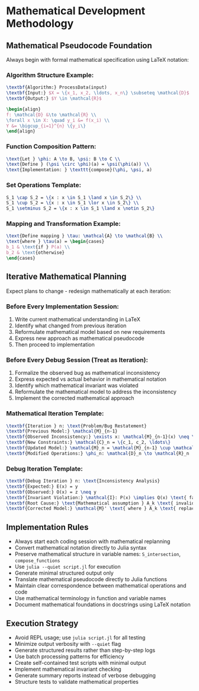 # Mathematical Development Methodology

## Mathematical Pseudocode Foundation
Always begin with formal mathematical specification using LaTeX notation:

### Algorithm Structure Example:
```latex
\textbf{Algorithm:} ProcessData(input)
\textbf{Input:} $X = \{x_1, x_2, \ldots, x_n\} \subseteq \mathcal{D}$
\textbf{Output:} $Y \in \mathcal{R}$

\begin{align}
f: \mathcal{D} &\to \mathcal{R} \\
\forall x \in X: \quad y_i &= f(x_i) \\
Y &= \bigcup_{i=1}^{n} \{y_i\}
\end{align}
```

### Function Composition Pattern:
```latex
\text{Let } \phi: A \to B, \psi: B \to C \\
\text{Define } (\psi \circ \phi)(a) = \psi(\phi(a)) \\
\text{Implementation: } \texttt{compose}(\phi, \psi, a)
```

### Set Operations Template:
```latex
S_1 \cap S_2 = \{x : x \in S_1 \land x \in S_2\} \\
S_1 \cup S_2 = \{x : x \in S_1 \lor x \in S_2\} \\
S_1 \setminus S_2 = \{x : x \in S_1 \land x \notin S_2\}
```

### Mapping and Transformation Example:
```latex
\text{Define mapping } \tau: \mathcal{A} \to \mathcal{B} \\
\text{where } \tau(a) = \begin{cases}
b_1 & \text{if } P(a) \\
b_2 & \text{otherwise}
\end{cases}
```

## Iterative Mathematical Planning
Expect plans to change - redesign mathematically at each iteration:

### Before Every Implementation Session:
1. Write current mathematical understanding in LaTeX
2. Identify what changed from previous iteration
3. Reformulate mathematical model based on new requirements
4. Express new approach as mathematical pseudocode
5. Then proceed to implementation

### Before Every Debug Session (Treat as Iteration):
1. Formalize the observed bug as mathematical inconsistency
2. Express expected vs actual behavior in mathematical notation
3. Identify which mathematical invariant was violated
4. Reformulate the mathematical model to address the inconsistency
5. Implement the corrected mathematical approach

### Mathematical Iteration Template:
```latex
\textbf{Iteration } n: \text{Problem/Bug Restatement}
\textbf{Previous Model:} \mathcal{M}_{n-1}
\textbf{Observed Inconsistency:} \exists x: \mathcal{M}_{n-1}(x) \neq \text{expected}(x)
\textbf{New Constraints:} \mathcal{C}_n = \{c_1, c_2, \ldots\}
\textbf{Updated Model:} \mathcal{M}_n = \mathcal{M}_{n-1} \cup \mathcal{C}_n
\textbf{Modified Operations:} \phi_n: \mathcal{D}_n \to \mathcal{R}_n
```

### Debug Iteration Template:
```latex
\textbf{Debug Iteration } n: \text{Inconsistency Analysis}
\textbf{Expected:} E(x) = y
\textbf{Observed:} O(x) = z \neq y
\textbf{Invariant Violation:} \mathcal{I}: P(x) \implies Q(x) \text{ failed}
\textbf{Root Cause:} \text{Mathematical assumption } A_k \text{ invalid}
\textbf{Corrected Model:} \mathcal{M}' \text{ where } A_k \text{ replaced by } A_k'
```

## Implementation Rules
- Always start each coding session with mathematical replanning
- Convert mathematical notation directly to Julia syntax
- Preserve mathematical structure in variable names: `S_intersection`, `compose_functions`
- Use `julia --quiet script.jl` for execution
- Generate minimal structured output only
- Translate mathematical pseudocode directly to Julia functions
- Maintain clear correspondence between mathematical operations and code
- Use mathematical terminology in function and variable names
- Document mathematical foundations in docstrings using LaTeX notation

## Execution Strategy
- Avoid REPL usage; use `julia script.jl` for all testing
- Minimize output verbosity with `--quiet` flag
- Generate structured results rather than step-by-step logs
- Use batch processing patterns for efficiency
- Create self-contained test scripts with minimal output
- Implement mathematical invariant checking
- Generate summary reports instead of verbose debugging
- Structure tests to validate mathematical properties
